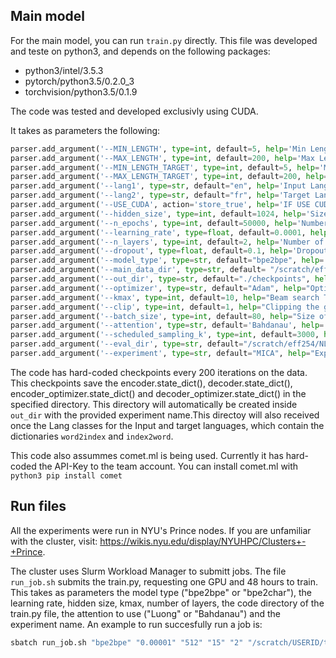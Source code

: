 ## Main model

For the main model, you can run ```train.py``` directly. This file was developed and teste on python3, and depends on the following packages: 

 - python3/intel/3.5.3
 - pytorch/python3.5/0.2.0_3
 - torchvision/python3.5/0.1.9

The code was tested and developed exclusivly using CUDA. 

It takes as parameters the following: 
```python 
parser.add_argument('--MIN_LENGTH', type=int, default=5, help='Min Length of sequence (Input side)')
parser.add_argument('--MAX_LENGTH', type=int, default=200, help='Max Length of sequence (Input side)')
parser.add_argument('--MIN_LENGTH_TARGET', type=int, default=5, help='Min Length of sequence (Output side)')
parser.add_argument('--MAX_LENGTH_TARGET', type=int, default=200, help='Max Length of sequence (Output side)')
parser.add_argument('--lang1', type=str, default="en", help='Input Language')
parser.add_argument('--lang2', type=str, default="fr", help='Target Language')
parser.add_argument('--USE_CUDA', action='store_true', help='IF USE CUDA (Default == False)')
parser.add_argument('--hidden_size', type=int, default=1024, help='Size of hidden layer')
parser.add_argument('--n_epochs', type=int, default=50000, help='Number of single iterations through the data')
parser.add_argument('--learning_rate', type=float, default=0.0001, help='Learning rate (for both, encoder and decoder)')
parser.add_argument('--n_layers', type=int, default=2, help='Number of layers (for both, encoder and decoder)')
parser.add_argument('--dropout', type=float, default=0.1, help='Dropout (%) in the decoder')
parser.add_argument('--model_type', type=str, default="bpe2bpe", help='Model type (and ending of files)')
parser.add_argument('--main_data_dir', type=str, default= "/scratch/eff254/NLP/Data/Model_ready/", help='Directory where data is saved (in folders tain/dev/test)')
parser.add_argument('--out_dir', type=str, default="./checkpoints", help="Directory to save the models state dict (No default)")
parser.add_argument('--optimizer', type=str, default="Adam", help="Optimizer (Adam vs SGD). Default: Adam")
parser.add_argument('--kmax', type=int, default=10, help="Beam search Topk to search")
parser.add_argument('--clip', type=int, default=1, help="Clipping the gradients")
parser.add_argument('--batch_size', type=int, default=80, help="Size of a batch")
parser.add_argument('--attention', type=str, default='Bahdanau', help='attention type: either Bahdanau or Luong')
parser.add_argument('--scheduled_sampling_k', type=int, default=3000, help='scheduled sampling parameter for teacher forcing, based on inverse sigmoid decay')
parser.add_argument('--eval_dir', type=str, default="/scratch/eff254/NLP/Evaluation/", help="Directory to save predictions - MUST CONTAIN PEARL SCRIPT")
parser.add_argument('--experiment', type=str, default="MICA", help="Experiment name (for comet_ml purposes)")
```

The code has hard-coded checkpoints every 200 iterations on the data. This checkpoints save the encoder.state_dict(), decoder.state_dict(), encoder_optimizer.state_dict() and decoder_optimizer.state_dict() in the specified directory. This directory will automatically be created inside ```out_dir``` with the provided experiment name.This directoy will also received once the Lang classes for the Input and target languages, which contain the dictionaries ```word2index``` and ```index2word```.

This code also assummes comet.ml is being used. Currently it has hard-coded the API-Key to the team account. You can install comet.ml with ```python3 pip install comet```

## Run files

All the experiments were run in NYU's Prince nodes. If you are unfamiliar with the cluster, visit: https://wikis.nyu.edu/display/NYUHPC/Clusters+-+Prince. 

The cluster uses Slurm Workload Manager to submitt jobs. The file ```run_job.sh``` submits the train.py, requesting one GPU and 48 hours to train. This takes as parameters the model type ("bpe2bpe" or "bpe2char"), the learning rate, hidden size, kmax, number of layers, the code directory of the train.py file, the attention to use ("Luong" or "Bahdanau") and the experiment name. An example to run succesfully run a job is: 

```sh
sbatch run_job.sh "bpe2bpe" "0.00001" "512" "15" "2" "/scratch/USERID/train.py"
```
